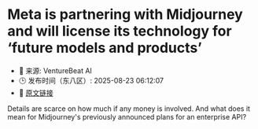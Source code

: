 # Meta is partnering with Midjourney and will license its technology for ‘future models and products’
- 📅 来源: VentureBeat AI
- 🕒 发布时间（东八区）: 2025-08-23 06:12:07
- 🔗 [原文链接](https://venturebeat.com/ai/meta-is-partnering-with-midjourney-and-will-license-its-technology-for-future-models-and-products/)

Details are scarce on how much if any money is involved. And what does it mean for Midjourney's previously announced plans for an enterprise API?